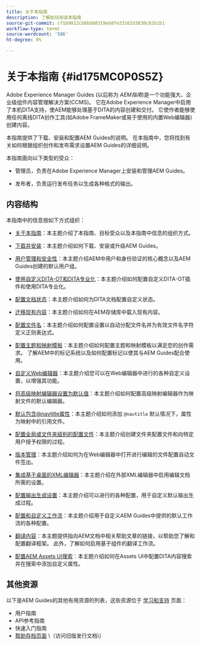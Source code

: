 ```yaml
---
title: 关于本指南
description: 了解如何阅读本指南
source-git-commit: cf1b9812cb6bb00319eb8fe23162d3830c82b1b1
workflow-type: tm+mt
source-wordcount: '586'
ht-degree: 0%

---
```



# 关于本指南 {#id175MC0P0S5Z}

Adobe Experience Manager Guides \(以后称为 *AEM指南*\)是一个功能强大、企业级组件内容管理解决方案\(CCMS\)。 它在Adobe Experience Manager中启用了本机DITA支持，使AEM能够处理基于DITA的内容创建和交付。 它使作者能够使用任何离线DITA创作工具(如Adobe FrameMaker或易于使用的内置Web编辑器)创建内容。

本指南提供了下载、安装和配置AEM Guides的说明。 在本指南中，您将找到有关如何根据组织创作和发布需求设置AEM Guides的详细说明。

本指南面向以下类型的受众：

- 管理员，负责在Adobe Experience Manager上安装和管理AEM Guides。

- 发布者，负责运行发布任务以生成各种格式的输出。


## 内容结构

本指南中的信息按如下方式组织：

- [关于本指南](#id175MC0P0S5Z)：本主题介绍了本指南、目标受众以及本指南中信息的组织方式。

- [下载并安装](download-install.md#)：本主题介绍如何下载、安装或升级AEM Guides。

- [用户管理和安全性](user-admin-sec.md#)：本主题介绍AEM中用户和身份验证的核心概念以及AEM Guides创建的默认用户组。

- [使用自定义DITA-OT和DITA专业化](dita-ot-specialization.md#)：本主题介绍如何配置自定义DITA-OT插件和使用DITA专业化。

- [配置文档状态](customize-doc-state.md#)：本主题介绍如何为DITA文档配置自定义状态。

- [迁移现有内容](migrate-content.md#)：本主题介绍如何在AEM存储库中载入现有内容。

- [配置文件名](conf-file-names.md#)：本主题介绍如何配置设置以自动分配文件名并为有效文件名字符定义正则表达式。

- [配置主题和映射模板](conf-template-tags.md#)：本主题介绍如何配置主题和映射模板以满足您的创作需求。 了解AEM中的标记系统以及如何配置标记以使其与AEM Guides配合使用。

- [自定义Web编辑器](conf-web-editor.md#)：本主题介绍您可以在Web编辑器中进行的各种自定义设置，以增强其功能。

- [将高级映射编辑器设置为默认值](conf-map-editor.md#id194GHE0I0CW)：本主题介绍如何配置高级映射编辑器作为映射文件的默认编辑器。

- [默认包含@navtitle属性](auto-add-navtitle.md#)：本主题介绍如何添加 `@navtitle` 默认情况下，属性为映射中的引用文件。

- [配置全局或文件夹级别的配置文件](conf-folder-level.md#)：本主题介绍创建文件夹配置文件和向特定用户授予权限的过程。

- [版本管理](version-management.md#)：本主题介绍如何为在Web编辑器中打开进行编辑的文件配置自动文件签出。

- [集成基于桌面的XML编辑器](integrate-desktop-editors.md#)：本主题介绍在外部XML编辑器中启用编辑文档所需的设置。

- [配置输出生成设置](conf-output-generation.md#)：本主题介绍可以进行的各种配置，用于自定义默认输出生成过程。

- [配置和自定义工作流](customize-workflows.md#)：本主题介绍用于自定义AEM Guides中提供的默认工作流的各种配置。

- [翻译内容](translation.md#)：本主题提供指向AEM文档中相关帮助文章的链接，以帮助您了解和配置翻译框架。 此外，了解如何启用基于组件的翻译工作流。

- [配置AEM Assets UI搜索](conf-dita-search.md#)：本主题介绍如何在Assets UI中配置DITA内容搜索并在搜索中添加自定义属性。


## 其他资源

以下是AEM Guides的其他有用资源的列表，这些资源位于 [学习和支持](https://helpx.adobe.com/support/xml-documentation-for-experience-manager.html) 页面：

- 用户指南
- API参考指南
- 快速入门指南
- [帮助存档页面](https://helpx.adobe.com/xml-documentation-for-experience-manager/archive.html) \（访问旧版发行文档\）


